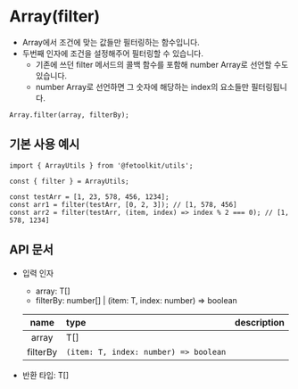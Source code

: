 # Array(filter)

- Array에서 조건에 맞는 값들만 필터링하는 함수입니다.
- 두번째 인자에 조건을 설정해주어 필터링할 수 있습니다.
  - 기존에 쓰던 filter 메서드의 콜백 함수를 포함해 number Array로 선언할 수도 있습니다.
  - number Array로 선언하면 그 숫자에 해당하는 index의 요소들만 필터링됩니다.

```tsx
Array.filter(array, filterBy);
```

## 기본 사용 예시

```tsx
import { ArrayUtils } from '@fetoolkit/utils';

const { filter } = ArrayUtils;

const testArr = [1, 23, 578, 456, 1234];
const arr1 = filter(testArr, [0, 2, 3]); // [1, 578, 456]
const arr2 = filter(testArr, (item, index) => index % 2 === 0); // [1, 578, 1234]
```

## API 문서

- 입력 인자
  - array: T[]
  - filterBy: number[] | (item: T, index: number) => boolean

  |   name   | type                                  | description |
  | :------: | :------------------------------------ | :---------: |
  |  array   | T[]                                   |             |
  | filterBy | `(item: T, index: number) => boolean` |             |

- 반환 타입: T[]

